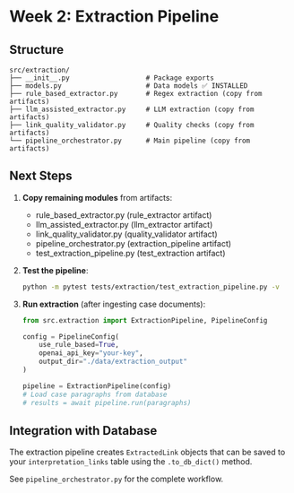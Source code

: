 # Week 2: Extraction Pipeline

## Structure

```
src/extraction/
├── __init__.py                   # Package exports
├── models.py                     # Data models ✅ INSTALLED
├── rule_based_extractor.py       # Regex extraction (copy from artifacts)
├── llm_assisted_extractor.py     # LLM extraction (copy from artifacts)
├── link_quality_validator.py     # Quality checks (copy from artifacts)
└── pipeline_orchestrator.py      # Main pipeline (copy from artifacts)
```

## Next Steps

1. **Copy remaining modules** from artifacts:
   - rule_based_extractor.py (rule_extractor artifact)
   - llm_assisted_extractor.py (llm_extractor artifact)
   - link_quality_validator.py (quality_validator artifact)
   - pipeline_orchestrator.py (extraction_pipeline artifact)
   - test_extraction_pipeline.py (test_extraction artifact)

2. **Test the pipeline**:
   ```bash
   python -m pytest tests/extraction/test_extraction_pipeline.py -v
   ```

3. **Run extraction** (after ingesting case documents):
   ```python
   from src.extraction import ExtractionPipeline, PipelineConfig
   
   config = PipelineConfig(
       use_rule_based=True,
       openai_api_key="your-key",
       output_dir="./data/extraction_output"
   )
   
   pipeline = ExtractionPipeline(config)
   # Load case paragraphs from database
   # results = await pipeline.run(paragraphs)
   ```

## Integration with Database

The extraction pipeline creates `ExtractedLink` objects that can be saved to your
`interpretation_links` table using the `.to_db_dict()` method.

See `pipeline_orchestrator.py` for the complete workflow.
